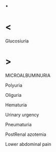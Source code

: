 # .

# <

Glucosiuria

# >

MICROALBUMINURIA

Polyuria

Oliguria

Hematuria

Urinary urgency

Pneumaturia

PostRenal azotemia

Lower abdominal pain
